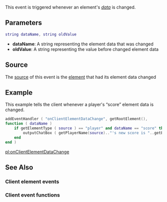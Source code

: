 This event is triggered whenever an element's *[data](/element_data.md "wikilink")* is changed.

Parameters
----------

``` lua
string dataName, string oldValue
```

-   **dataName**: A string representing the element data that was changed
-   **oldValue**: A string representing the value before changed element data

Source
------

The [source](/event_system#Event_source.md "wikilink") of this event is the [element](/element.md "wikilink") that had its element data changed

Example
-------

This example tells the client whenever a player's “score” element data is changed.

``` lua
addEventHandler ( "onClientElementDataChange", getRootElement(),
function ( dataName )
    if getElementType ( source ) == "player" and dataName == "score" then
        outputChatBox ( getPlayerName(source).."'s new score is "..getElementData (source, "score").."!" )
    end
end )
```

[pl:onClientElementDataChange](/pl:onClientElementDataChange.md "wikilink")

See Also
--------

### Client element events

### Client event functions
